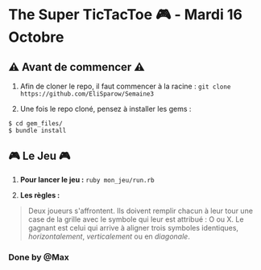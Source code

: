 # The Super TicTacToe :video_game: - Mardi 16 Octobre

## :warning: Avant de commencer :warning:

1. Afin de cloner le repo, il faut commencer à la racine :
`git clone https://github.com/EliSparow/Semaine3`

2. Une fois le repo cloné, pensez à installer les gems :
```
$ cd gem_files/
$ bundle install
```


## :video_game: Le Jeu :video_game:

1. **Pour lancer le jeu :** 
`ruby mon_jeu/run.rb`

2. **Les règles :**

>Deux joueurs s'affrontent. 
>Ils doivent remplir chacun à leur tour une case de la grille avec le symbole qui leur est attribué : O ou X.
>Le gagnant est celui qui arrive à aligner trois symboles identiques, *horizontalement*, *verticalement* ou en *diagonale*.

### Done by @Max
